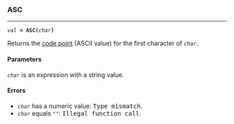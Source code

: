 ### ASC
***
<code><var>val</var><b> = ASC(</b><var>char</var><b>)</b></code>

Returns the [code point](Technical-reference#Codepage-437) (ASCII value) for the first character of <code><var>char</var></code>.

#### Parameters
<code><var>char</var></code> is an expression with a string value.

#### Errors
* <code><var>char</var></code> has a numeric value: <samp>Type mismatch</samp>.
* <code><var>char</var></code> equals `""`: <samp>Illegal function call</samp>.
